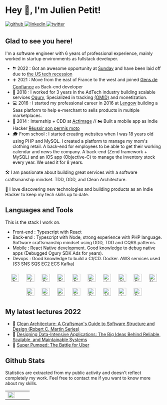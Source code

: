# Hey 👋, I'm Julien Petit!

<a href="https://github.com/julienpetit" target="_blank">
<img src=https://img.shields.io/badge/github-%2324292e.svg?&style=for-the-badge&logo=github&logoColor=white alt=github style="margin-bottom: 5px;" />
</a>
<a href="https://linkedin.com/in/julienpetit" target="_blank">
<img src=https://img.shields.io/badge/linkedin-%231E77B5.svg?&style=for-the-badge&logo=linkedin&logoColor=white alt=linkedin style="margin-bottom: 5px;" />
</a>  
<a href="https://twitter.com/julien_petit" target="_blank">
<img src=https://img.shields.io/badge/twitter-%2300acee.svg?&style=for-the-badge&logo=twitter&logoColor=white alt=twitter style="margin-bottom: 5px;" />
</a>

## Glad to see you here!

I'm a software engineer with 6 years of professional experience, mainly worked in startup environments as fullstack developer. 

- ⛈ 2022 : Got an awesome opportunity at [Sunday](https://sundayapp.com/) and have been laid off due to [the US tech recession](https://sifted.eu/articles/sunday-payments-quits-four-markets/) 
- ✈️ 2021 : Move from the east of France to the west and joined [Gens de Confiance](https://gensdeconfiance.com/) as Back-end developer
- 🚀 2018 : I worked for 3 years in the AdTech industry building scalable services [Ogury](https://ogury.com/), Specialized in tracking [(OMID)](https://iabtechlab.com/standards/open-measurement-sdk/) and monetization.
- 💻 2016 : I started my professional career in 2016 at [Lengow](https://www.lengow.com/) building a Saas platform to help e-merchant to sells products in multiple marketplaces.  
- 👶 2014 : Internship + CDD at [Actimage](https://www.actimage.com/fr/) // 🏍 Built a mobile app as Indie Hacker [Réussir son permis moto](https://apps.apple.com/fr/app/r%C3%A9ussir-son-permis-moto/id820931415)
- 🎓 From school : I started creating websites when I was 18 years old using PHP and MySQL. I created a platform to manage my mom's clothing retail. A back-end for employees to be able to get their working calendar and news the company. A back-end (Zend framework + MySQL) and an iOS app (Objective-C) to manage the inventory stock every year. We used it for 8 years. 

🛠 I am passionate about building great services with a software craftsmanship mindset. TDD, DDD, and Clean Architecture.

👻 I love discovering new technologies and building products as an Indie Hacker to keep my tech skills up to date.

## Languages and Tools

This is the stack I work on.

- Front-end : Typescript with React
- Back-end : Typescript with Node, strong experience with PHP language. Software craftsmanship mindset using DDD, TDD and CQRS patterns. 
- Mobile : React Native development. Good knowledge to debug native apps (Debugged Ogury SDK Ads for years).
- Devops : Good knowledge to build a CI/CD. Docker. AWS services used (S3 SNS SQS EC2 ECS Kafka) 

<div align="center">  
<img style="margin: 10px" src="https://profilinator.rishav.dev/skills-assets/react-original-wordmark.svg" alt="React" height="25" />  
<img style="margin: 10px" src="https://profilinator.rishav.dev/skills-assets/amazonwebservices-original-wordmark.svg" alt="AWS" height="25" />  
<img style="margin: 10px" src="https://profilinator.rishav.dev/skills-assets/docker-original-wordmark.svg" alt="Docker" height="25" />  
<img style="margin: 10px" src="https://profilinator.rishav.dev/skills-assets/typescript-original.svg" alt="TypeScript" height="25" />  
<img style="margin: 10px" src="https://profilinator.rishav.dev/skills-assets/gnu_bash-icon.svg" alt="Bash" height="25" />  
<img style="margin: 10px" src="https://profilinator.rishav.dev/skills-assets/elasticsearch.png" alt="Elastic Search" height="25" />  
<img style="margin: 10px" src="https://profilinator.rishav.dev/skills-assets/jenkins-icon.svg" alt="Jenkins" height="25" />  
<img style="margin: 10px" src="https://profilinator.rishav.dev/skills-assets/git-scm-icon.svg" alt="Git" height="25" />  
<img style="margin: 10px" src="https://profilinator.rishav.dev/skills-assets/firebase.png" alt="Firebase" height="25" />  
<img style="margin: 10px" src="https://profilinator.rishav.dev/skills-assets/nodejs-original-wordmark.svg" alt="Node.js" height="25" />  
<img style="margin: 10px" src="https://profilinator.rishav.dev/skills-assets/redux-original.svg" alt="Redux" height="25" />  
<img style="margin: 10px" src="https://profilinator.rishav.dev/skills-assets/grafana.png" alt="Grafana" height="25" />  
<img style="margin: 10px" src="https://profilinator.rishav.dev/skills-assets/nestjs.svg" alt="NestJS" height="25" />  
<img style="margin: 10px" src="https://profilinator.rishav.dev/skills-assets/symfony_black_03.svg" alt="Symfony" height="25" />  
<img style="margin: 10px" src="https://profilinator.rishav.dev/skills-assets/postgresql-original-wordmark.svg" alt="PostgreSQL" height="25" />  
<img style="margin: 10px" src="https://profilinator.rishav.dev/skills-assets/kibana.png" alt="Kibana" height="25" />  
<img style="margin: 10px" src="https://profilinator.rishav.dev/skills-assets/javascript-original.svg" alt="JavaScript" height="25" />  
<img style="margin: 10px" src="https://profilinator.rishav.dev/skills-assets/rails-original-wordmark.svg" alt="Ruby on Rails" height="25" />  
</div>  

## My latest lectures 2022

- 📖 [Clean Architecture: A Craftsman's Guide to Software Structure and Design (Robert C. Martin Series)](https://www.amazon.com/dp/0134494164/)
- 📖 [Designing Data-Intensive Applications: The Big Ideas Behind Reliable, Scalable, and Maintainable Systems](https://www.amazon.com/Designing-Data-Intensive-Applications-Reliable-Maintainable/dp/1449373321)
- 📖 [Super Pumped: The Battle for Uber](https://www.amazon.com/Super-Pumped-Battle-Mike-Isaac/dp/0393358615/)

## Github Stats

Statistics are extracted from my public activity and doesn't reflect completely my work. Feel free to contact me if you want to know more about my skills.

<table><tr><td valign="top" width="50%">
<img src="https://github-readme-stats.vercel.app/api?username=julienpetit&show_icons=true&count_private=true&hide_border=true" align="left" style="width: 100%" />
</td><td valign="top" width="50%">
</td></tr></table>  
